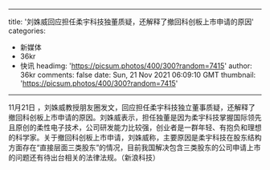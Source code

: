 
---
title: '刘姝威回应担任柔宇科技独董质疑，还解释了撤回科创板上市申请的原因'
categories: 
 - 新媒体
 - 36kr
 - 快讯
headimg: 'https://picsum.photos/400/300?random=7415'
author: 36kr
comments: false
date: Sun, 21 Nov 2021 06:09:10 GMT
thumbnail: 'https://picsum.photos/400/300?random=7415'
---

<div>   
11月21日 ，刘姝威教授朋友圈发文，回应担任柔宇科技独立董事质疑，还解释了撤回科创板上市申请的原因。刘姝威表示，担任独董是因为柔宇科技掌握国际领先且原创的柔性电子技术，公司研发能力比较强，创业者是一群年轻、有抱负和理想的科学家。关于撤回科创板上市申请，刘姝威称，主要原因是柔宇科技在股东结构方面存在“直接层面三类股东”的情况，目前我国解决包含三类股东的公司申请上市的问题还有待出台相关的法律法规。（新浪科技）  
</div>
            
